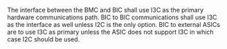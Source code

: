 The interface between the BMC and BIC shall use I3C as the primary hardware
communications path.  BIC to BIC communications shall use I3C as the interface
as well unless I2C is the only option.  BIC to external ASICs are to use I3C as
primary unless the ASIC does not support I3C in which case I2C should be used.
